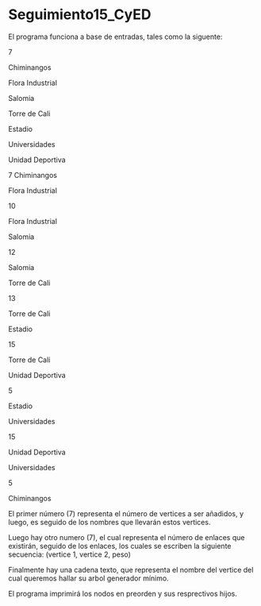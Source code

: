 # Seguimiento15_CyED

El programa funciona a base de entradas, tales como la siguente:

7

Chiminangos

Flora Industrial

Salomia

Torre de Cali

Estadio

Universidades

Unidad Deportiva

7
Chiminangos

Flora Industrial

10

Flora Industrial

Salomia

12

Salomia

Torre de Cali

13

Torre de Cali

Estadio

15

Torre de Cali

Unidad Deportiva

5

Estadio

Universidades

15

Unidad Deportiva

Universidades

5

Chiminangos

El primer número (7) representa el número de vertices a ser añadidos, y luego, es seguido de los nombres que llevarán estos vertices.

Luego hay otro numero (7), el cual representa el número de enlaces que existirán, seguido  de los enlaces, los cuales se escriben la siguiente secuencia: (vertice 1, vertice 2, peso)

Finalmente hay una cadena texto, que representa el nombre del vertice del cual queremos hallar su arbol generador mínimo.

El programa imprimirá los nodos en preorden y sus resprectivos hijos.
